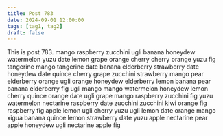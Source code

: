 ```yaml
---
title: Post 783
date: 2024-09-01 12:00:00
tags: [tag1, tag2]
draft: false
---
```

This is post 783.
mango
raspberry
zucchini
ugli
banana
honeydew
watermelon
yuzu
date
lemon
grape
orange
cherry
cherry
orange
yuzu
fig
tangerine
mango
tangerine
date
banana
elderberry
strawberry
date
honeydew
date
quince
cherry
grape
zucchini
strawberry
mango
pear
elderberry
orange
ugli
orange
honeydew
elderberry
lemon
banana
pear
banana
elderberry
fig
ugli
mango
mango
watermelon
honeydew
lemon
cherry
quince
orange
date
ugli
grape
mango
raspberry
zucchini
fig
yuzu
watermelon
nectarine
raspberry
date
zucchini
zucchini
kiwi
orange
fig
raspberry
fig
apple
lemon
ugli
cherry
yuzu
ugli
lemon
date
orange
mango
xigua
banana
quince
lemon
strawberry
date
yuzu
apple
nectarine
pear
apple
honeydew
ugli
nectarine
apple
fig
